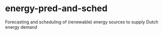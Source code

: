 # energy-pred-and-sched
Forecasting and scheduling of (renewable) energy sources to supply Dutch energy demand
